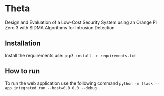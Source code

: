 # Theta
Design and Evaluation of a Low-Cost Security System using an Orange Pi Zero 3 with SIDMA Algorithms for Intrusion Detection

## Installation
Install the requirements use:
`pip3 install -r requirements.txt`

## How to run
To run the web application use the following command
`python -m flask --app integrated run --host=0.0.0.0 --debug`
